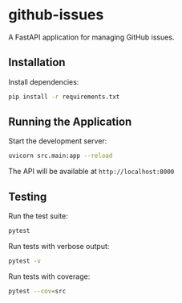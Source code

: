 # github-issues

A FastAPI application for managing GitHub issues.

## Installation

Install dependencies:

```bash
pip install -r requirements.txt
```

## Running the Application

Start the development server:

```bash
uvicorn src.main:app --reload
```

The API will be available at `http://localhost:8000`

## Testing

Run the test suite:

```bash
pytest
```

Run tests with verbose output:

```bash
pytest -v
```

Run tests with coverage:

```bash
pytest --cov=src
```
